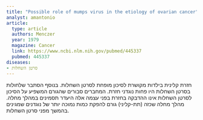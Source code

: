 ```yaml
---
title: "Possible role of mumps virus in the etiology of ovarian cancer"
analyst: amantonio
article:
  type: article
  authors: Menczer
  year: 1979
  magazine: Cancer
  link: https://www.ncbi.nlm.nih.gov/pubmed/445337
  pubmed: 445337
diseases:
- סרטן השחלות
---
```


חזרת קלינית בילדות מקושרת לסיכון מופחת לסרטן השחלות. בנוסף הסתבר שלחולות בסרטן השחלות היו פחות נוגדני חזרת.
המחברים סבורים שהגורם המשפיע על הסיכון לסרטן השחלות אינו ההדבקה בחזרת בפני עצמה אלה היעדר תסמינים במהלך מחלה. מהלך מחלה שכזה (תת-קליני) גורם להפקת כמות נמוכה יותר של נוגדנים שמגינים בהמשך מפני סרטן השחלות.
